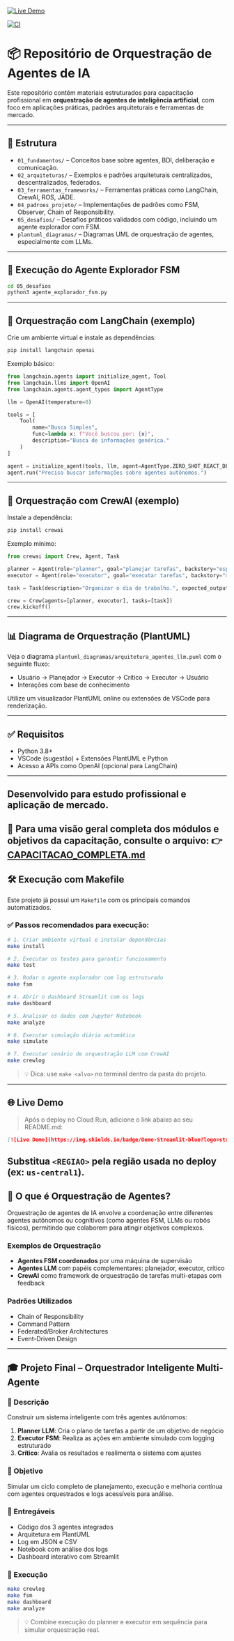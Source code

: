 [![Live Demo](https://img.shields.io/badge/Demo-Streamlit%20Live-brightgreen?logo=streamlit)](https://agente-dashboard-abc123-uc.a.run.app)

[![CI](https://github.com/usuario/repositorio/workflows/CI%20-%20Testes%20Automatizados/badge.svg)](https://github.com/usuario/repositorio/actions)

# 📦 Repositório de Orquestração de Agentes de IA

Este repositório contém materiais estruturados para capacitação profissional em **orquestração de agentes de inteligência artificial**, com foco em aplicações práticas, padrões arquiteturais e ferramentas de mercado.

---

## 📁 Estrutura

- `01_fundamentos/` – Conceitos base sobre agentes, BDI, deliberação e comunicação.
- `02_arquiteturas/` – Exemplos e padrões arquiteturais centralizados, descentralizados, federados.
- `03_ferramentas_frameworks/` – Ferramentas práticas como LangChain, CrewAI, ROS, JADE.
- `04_padroes_projeto/` – Implementações de padrões como FSM, Observer, Chain of Responsibility.
- `05_desafios/` – Desafios práticos validados com código, incluindo um agente explorador com FSM.
- `plantuml_diagramas/` – Diagramas UML de orquestração de agentes, especialmente com LLMs.

---

## 🚀 Execução do Agente Explorador FSM

```bash
cd 05_desafios
python3 agente_explorador_fsm.py
```

---

## 🧠 Orquestração com LangChain (exemplo)
Crie um ambiente virtual e instale as dependências:

```bash
pip install langchain openai
```

Exemplo básico:

```python
from langchain.agents import initialize_agent, Tool
from langchain.llms import OpenAI
from langchain.agents.agent_types import AgentType

llm = OpenAI(temperature=0)

tools = [
    Tool(
        name="Busca Simples",
        func=lambda x: f"Você buscou por: {x}",
        description="Busca de informações genérica."
    )
]

agent = initialize_agent(tools, llm, agent=AgentType.ZERO_SHOT_REACT_DESCRIPTION)
agent.run("Preciso buscar informações sobre agentes autônomos.")
```

---

## 🤖 Orquestração com CrewAI (exemplo)

Instale a dependência:

```bash
pip install crewai
```

Exemplo mínimo:

```python
from crewai import Crew, Agent, Task

planner = Agent(role="planner", goal="planejar tarefas", backstory="especialista em organização")
executor = Agent(role="executor", goal="executar tarefas", backstory="muito eficiente")

task = Task(description="Organizar o dia de trabalho.", expected_output="Agenda organizada", agent=planner)

crew = Crew(agents=[planner, executor], tasks=[task])
crew.kickoff()
```

---

## 📊 Diagrama de Orquestração (PlantUML)

Veja o diagrama `plantuml_diagramas/arquitetura_agentes_llm.puml` com o seguinte fluxo:

- Usuário → Planejador → Executor → Crítico → Executor → Usuário
- Interações com base de conhecimento

Utilize um visualizador PlantUML online ou extensões de VSCode para renderização.

---

## ✅ Requisitos

- Python 3.8+
- VSCode (sugestão) + Extensões PlantUML e Python
- Acesso a APIs como OpenAI (opcional para LangChain)

---

Desenvolvido para estudo profissional e aplicação de mercado.
---

📄 Para uma visão geral completa dos módulos e objetivos da capacitação, consulte o arquivo:
👉 [CAPACITACAO_COMPLETA.md](./CAPACITACAO_COMPLETA.md)
---

## 🛠️ Execução com Makefile

Este projeto já possui um `Makefile` com os principais comandos automatizados.

### ✅ Passos recomendados para execução:

```bash
# 1. Criar ambiente virtual e instalar dependências
make install

# 2. Executar os testes para garantir funcionamento
make test

# 3. Rodar o agente explorador com log estruturado
make fsm

# 4. Abrir o dashboard Streamlit com os logs
make dashboard

# 5. Analisar os dados com Jupyter Notebook
make analyze

# 6. Executar simulação diária automática
make simulate

# 7. Executar cenário de orquestração LLM com CrewAI
make crewlog
```

> 💡 Dica: use `make <alvo>` no terminal dentro da pasta do projeto.

---

## 🌐 Live Demo

> Após o deploy no Cloud Run, adicione o link abaixo ao seu README.md:

```markdown
[![Live Demo](https://img.shields.io/badge/Demo-Streamlit-blue?logo=streamlit)](https://agente-dashboard-<REGIAO>-a.run.app)
```

Substitua `<REGIAO>` pela região usada no deploy (ex: `us-central1`).
---

## 🧠 O que é Orquestração de Agentes?

Orquestração de agentes de IA envolve a coordenação entre diferentes agentes autônomos ou cognitivos (como agentes FSM, LLMs ou robôs físicos), permitindo que colaborem para atingir objetivos complexos.

### Exemplos de Orquestração
- **Agentes FSM coordenados** por uma máquina de supervisão
- **Agentes LLM** com papéis complementares: planejador, executor, crítico
- **CrewAI** como framework de orquestração de tarefas multi-etapas com feedback

### Padrões Utilizados
- Chain of Responsibility
- Command Pattern
- Federated/Broker Architectures
- Event-Driven Design

---

## 🎓 Projeto Final – Orquestrador Inteligente Multi-Agente

### 🧾 Descrição
Construir um sistema inteligente com três agentes autônomos:

1. **Planner LLM**: Cria o plano de tarefas a partir de um objetivo de negócio
2. **Executor FSM**: Realiza as ações em ambiente simulado com logging estruturado
3. **Crítico**: Avalia os resultados e realimenta o sistema com ajustes

### 🎯 Objetivo
Simular um ciclo completo de planejamento, execução e melhoria contínua com agentes orquestrados e logs acessíveis para análise.

### 📁 Entregáveis
- Código dos 3 agentes integrados
- Arquitetura em PlantUML
- Log em JSON e CSV
- Notebook com análise dos logs
- Dashboard interativo com Streamlit

### 🚀 Execução
```bash
make crewlog
make fsm
make dashboard
make analyze
```

> 💡 Combine execução do planner e executor em sequência para simular orquestração real.